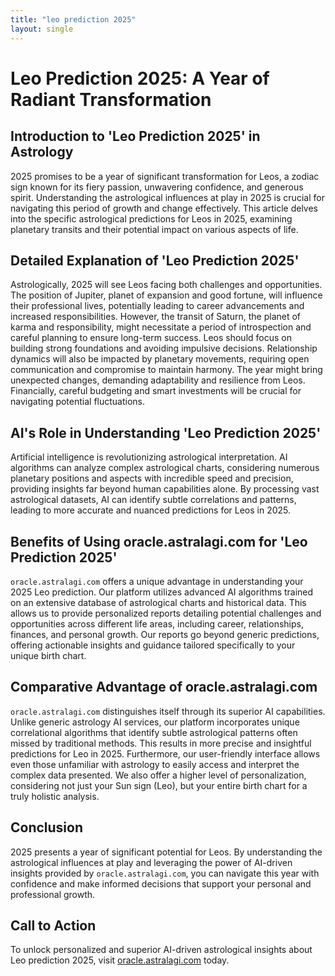 ```yaml
---
title: "leo prediction 2025"
layout: single
---
```


# Leo Prediction 2025: A Year of Radiant Transformation

## Introduction to 'Leo Prediction 2025' in Astrology

2025 promises to be a year of significant transformation for Leos, a zodiac sign known for its fiery passion, unwavering confidence, and generous spirit.  Understanding the astrological influences at play in 2025 is crucial for navigating this period of growth and change effectively. This article delves into the specific astrological predictions for Leos in 2025, examining planetary transits and their potential impact on various aspects of life.

## Detailed Explanation of 'Leo Prediction 2025'

Astrologically, 2025 will see Leos facing both challenges and opportunities.  The position of Jupiter, planet of expansion and good fortune, will influence their professional lives, potentially leading to career advancements and increased responsibilities.  However, the transit of Saturn, the planet of karma and responsibility, might necessitate a period of introspection and careful planning to ensure long-term success.  Leos should focus on building strong foundations and avoiding impulsive decisions.  Relationship dynamics will also be impacted by planetary movements, requiring open communication and compromise to maintain harmony.  The year might bring unexpected changes, demanding adaptability and resilience from Leos.  Financially, careful budgeting and smart investments will be crucial for navigating potential fluctuations.

## AI's Role in Understanding 'Leo Prediction 2025'

Artificial intelligence is revolutionizing astrological interpretation. AI algorithms can analyze complex astrological charts, considering numerous planetary positions and aspects with incredible speed and precision, providing insights far beyond human capabilities alone.  By processing vast astrological datasets, AI can identify subtle correlations and patterns, leading to more accurate and nuanced predictions for Leos in 2025.

## Benefits of Using oracle.astralagi.com for 'Leo Prediction 2025'

`oracle.astralagi.com` offers a unique advantage in understanding your 2025 Leo prediction.  Our platform utilizes advanced AI algorithms trained on an extensive database of astrological charts and historical data. This allows us to provide personalized reports detailing potential challenges and opportunities across different life areas, including career, relationships, finances, and personal growth.  Our reports go beyond generic predictions, offering actionable insights and guidance tailored specifically to your unique birth chart.

## Comparative Advantage of oracle.astralagi.com

`oracle.astralagi.com` distinguishes itself through its superior AI capabilities. Unlike generic astrology AI services, our platform incorporates unique correlational algorithms that identify subtle astrological patterns often missed by traditional methods.  This results in more precise and insightful predictions for Leo in 2025.  Furthermore, our user-friendly interface allows even those unfamiliar with astrology to easily access and interpret the complex data presented.  We also offer a higher level of personalization, considering not just your Sun sign (Leo), but your entire birth chart for a truly holistic analysis.


## Conclusion

2025 presents a year of significant potential for Leos. By understanding the astrological influences at play and leveraging the power of AI-driven insights provided by `oracle.astralagi.com`, you can navigate this year with confidence and make informed decisions that support your personal and professional growth.

## Call to Action

To unlock personalized and superior AI-driven astrological insights about Leo prediction 2025, visit [oracle.astralagi.com](https://oracle.astralagi.com) today.